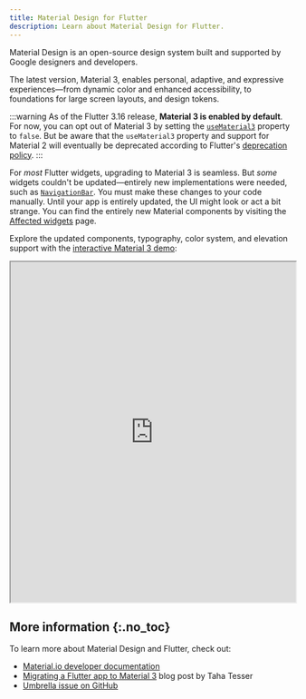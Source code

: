 ```yaml
---
title: Material Design for Flutter
description: Learn about Material Design for Flutter.
---
```


Material Design is an open-source design system built
and supported by Google designers and developers.

The latest version, Material 3, enables personal,
adaptive, and expressive experiences—from dynamic color
and enhanced accessibility, to foundations for
large screen layouts, and design tokens.

:::warning
As of the Flutter 3.16 release, **Material 3 is
enabled by default**. For now, you can opt out
of Material 3 by setting the [`useMaterial3`][] property
to `false`. But be aware that the `useMaterial3`
property and support for Material 2
will eventually be deprecated according to
Flutter's [deprecation policy][].
:::

For _most_ Flutter widgets, upgrading to Material 3
is seamless. But _some_ widgets couldn't be
updated—entirely new implementations were needed,
such as [`NavigationBar`][].
You must make these changes to your code manually.
Until your app is entirely updated,
the UI might look or act a bit strange.
You can find the entirely new Material components by
visiting the [Affected widgets][] page.

[Affected widgets]: {{site.api}}flutter/material/ThemeData/useMaterial3.html#affected-widgets
[deprecation policy]: /release/compatibility-policy#deprecation-policy
[demo]: https://flutter.github.io/samples/web/material_3_demo/#/
[`NavigationBar`]: {{site.api}}flutter/material/NavigationBar-class.html
[`useMaterial3`]: {{site.api}}flutter/material/ThemeData/useMaterial3.html

Explore the updated components, typography, color system,
and elevation support with the
[interactive Material 3 demo][demo]:

<iframe src="https://flutter.github.io/samples/web/material_3_demo/#/" width="100%" height="600px" title="Material 3 Demo App"></iframe>

## More information {:.no_toc}

To learn more about Material Design and Flutter,
check out:

* [Material.io developer documentation][]
* [Migrating a Flutter app to Material 3][] blog post by Taha Tesser
* [Umbrella issue on GitHub][]

[Material.io developer documentation]: {{site.material}}develop/flutter
[Migrating a Flutter app to Material 3]: https://blog.codemagic.io/migrating-a-flutter-app-to-material-3/
[Umbrella issue on GitHub]: {{site.github}}/flutter/flutter/issues/91605
